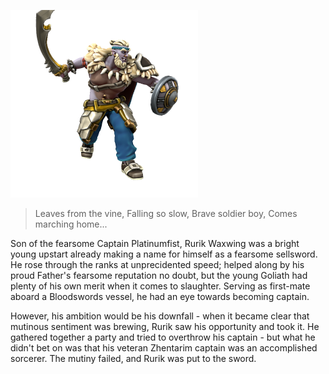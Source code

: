 ![](../../_assets/people/pirates/RurikWaxwing.png)
> Leaves from the vine, 
> Falling so slow, 
> Brave soldier boy, 
> Comes marching home...

Son of the fearsome Captain Platinumfist, Rurik Waxwing was a bright young upstart already making a name for himself as a fearsome sellsword. He rose through the ranks at unprecidented speed; helped along by his proud Father's fearsome reputation no doubt, but the young Goliath had plenty of his own merit when it comes to slaughter. Serving as first-mate aboard a Bloodswords vessel, he had an eye towards becoming captain.

However, his ambition would be his downfall - when it became clear that mutinous sentiment was brewing, Rurik saw his opportunity and took it. He gathered together a party and tried to overthrow his captain - but what he didn't bet on was that his veteran Zhentarim captain was an accomplished sorcerer. The mutiny failed, and Rurik was put to the sword.